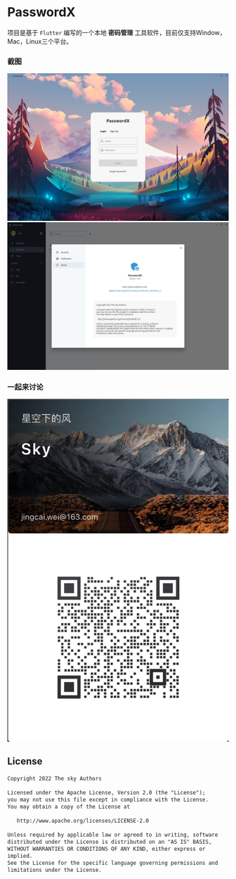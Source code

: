# PasswordX

项目是基于 `Flutter` 编写的一个本地 __密码管理__ 工具软件，目前仅支持Window，Mac，Linux三个平台。

### 截图
![](screenshot/screenshot1.jpg)
![](screenshot/screenshot2.jpg)


### 一起来讨论
![](screenshot/card.jpg)

## License

    Copyright 2022 The sky Authors

    Licensed under the Apache License, Version 2.0 (the "License");
    you may not use this file except in compliance with the License.
    You may obtain a copy of the License at

       http://www.apache.org/licenses/LICENSE-2.0

    Unless required by applicable law or agreed to in writing, software
    distributed under the License is distributed on an "AS IS" BASIS,
    WITHOUT WARRANTIES OR CONDITIONS OF ANY KIND, either express or implied.
    See the License for the specific language governing permissions and
    limitations under the License.
